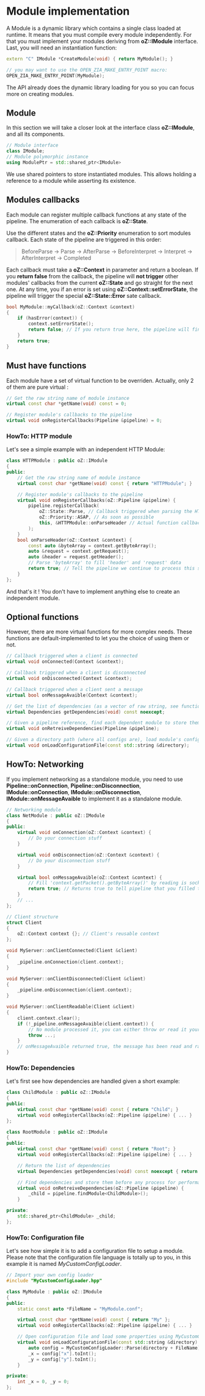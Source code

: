 # Module implementation

A Module is a dynamic library which contains a single class loaded at runtime.
It means that you must compile every module independently.
For that you must implement your modules deriving from **oZ::IModule** interface.
Last, you will need an instantiation function:
```C++
extern "C" IModule *CreateModule(void) { return MyModule(); }

// you may want to use the OPEN_ZIA_MAKE_ENTRY_POINT macro:
OPEN_ZIA_MAKE_ENTRY_POINT(MyModule);
```
The API already does the dynamic library loading for you so you can focus more on creating modules.

## Module

In this section we will take a closer look at the interface class **oZ::IModule**, and all its components.
```C++
// Module interface
class IModule;
// Module polymorphic instance
using ModulePtr = std::shared_ptr<IModule>
```
We use shared pointers to store instantiated modules. This allows holding a reference to a module while asserting its existence.

## Modules callbacks

Each module can register multiple callback functions at any state of the pipeline. The enumeration of each callback is **oZ::State**.

Use the different states and the **oZ::Priority** enumeration to sort modules callback.
Each state of the pipeline are triggered in this order:
> BeforeParse -> Parse -> AfterParse -> BeforeInterpret -> Interpret -> AfterInterpret -> Completed

Each callback must take a **oZ::Context** in parameter and return a boolean.
If you **return false** from the callback, the pipeline will **not trigger** other modules' callbacks from the current **oZ::State** and go straight for the next one.
At any time, you if an error is set using **oZ::Context::setErrorState**, the pipeline will trigger the special **oZ::State::Error** sate callback.

```C++
bool MyModule::myCallback(oZ::Context &context)
{
	if (hasError(context)) {
		context.setErrorState();
		return false; // If you return true here, the pipeline will finish to trigger every callback of the current state and not immediatly call Error callbacks
	}
	return true;
}
```

## Must have functions

Each module have a set of virtual function to be overriden. Actually, only 2 of them are pure virtual :
```C++
// Get the raw string name of module instance
virtual const char *getName(void) const = 0;

// Register module's callbacks to the pipeline
virtual void onRegisterCallbacks(Pipeline &pipeline) = 0;
```

### HowTo: HTTP module

Let's see a simple example with an independent HTTP Module:
```C++
class HTTPModule : public oZ::IModule
{
public:
	// Get the raw string name of module instance
	virtual const char *getName(void) const { return "HTTPModule"; }

	// Register module's callbacks to the pipeline
	virtual void onRegisterCallbacks(oZ::Pipeline &pipeline) {
		pipeline.registerCallback(
			oZ::State::Parse, // Callback triggered when parsing the HTTP request
			oZ::Priority::ASAP, // As soon as possible
			this, &HTTPModule::onParseHeader // Actual function callback
		);
	}
	bool onParseHeader(oZ::Context &context) {
		const auto &byteArray = context.getByteArray();
		auto &request = context.getRequest();
		auto &header = request.getHeader();
		// Parse 'byteArray' to fill 'header' and 'request' data
		return true; // Tell the pipeline we continue to process this state
	}
};
```
And that's it ! You don't have to implement anything else to create an independent module.

## Optional functions

However, there are more virtual functions for more complex needs. These functions are default-implemented to let you the choice of using them or not.
```C++
// Callback triggered when a client is connected
virtual void onConnected(Context &context);

// Callback triggered when a client is disconnected
virtual void onDisconnected(Context &context);

// Callback triggered when a client sent a message
virtual bool onMessageAvaible(Context &context);

// Get the list of dependencies (as a vector of raw string, see function getName above)
virtual Dependencies getDependencies(void) const noexcept;

// Given a pipeline reference, find each dependent module to store them internally
virtual void onRetreiveDependencies(Pipeline &pipeline);

// Given a directory path (where all configs are), load module's configuration file
virtual void onLoadConfigurationFile(const std::string &directory);
```

## HowTo: Networking

If you implement networking as a standalone module, you need to use **Pipeline::onConnection**, **Pipeline::onDisconnection**, **IModule::onConnection**, **IModule::onDisconnection**, **IModule::onMessageAvaible** to implement it as a standalone module.

```C++
// Networking module
class NetModule : public oZ::IModule
{
public:
	virtual void onConnection(oZ::Context &context) {
		// Do your connection stuff
	}

	virtual void onDisconnection(oZ::Context &context) {
		// Do your disconnection stuff
	}

	virtual bool onMessageAvaible(oZ::Context &context) {
		// Fill 'context.getPacket().getByteArray()' by reading is socket
		return true; // Returns true to tell pipeline that you filled the context
	}
	// ...
};

// Client structure
struct Client
{
	oZ::Context context {}; // Client's reusable context
};

void MyServer::onClientConnected(Client &client)
{
	_pipeline.onConnection(client.context);
}

void MyServer::onClientDisconnected(Client &client)
{
	_pipeline.onDisconnection(client.context);
}

void MyServer::onClientReadable(Client &client)
{
	client.context.clear();
	if (!_pipeline.onMessageAvaible(client.context)) {
		// No module processed it, you can either throw or read it yourself before running pipeline
		throw ...;
	}
	// onMessageAvaible returned true, the message has been read and ran into the pipeline
}
```

### HowTo: Dependencies

Let's first see how dependencies are handled given a short example:

```C++
class ChildModule : public oZ::IModule
{
public:
	virtual const char *getName(void) const { return "Child"; }
	virtual void onRegisterCallbacks(oZ::Pipeline &pipeline) { ... }
};

class RootModule : public oZ::IModule
{
public:
	virtual const char *getName(void) const { return "Root"; }
	virtual void onRegisterCallbacks(oZ::Pipeline &pipeline) { ... }

	// Return the list of dependencies
	virtual Dependencies getDependencies(void) const noexcept { return { "Child" }; }

	// Find dependencies and store them before any process for performance reasons
	virtual void onRetreiveDependencies(oZ::Pipeline &pipeline) {
		_child = pipeline.findModule<ChildModule>();
	}

private:
	std::shared_ptr<ChildModule> _child;
};
```

### HowTo: Configuration file

Let's see how simple it is to add a configuration file to setup a module.
Please note that the configuration file language is totally up to you, in this example it is named *MyCustomConfigLoader*.
```C++
// Import your own config loader
#include "MyCustomConfigLoader.hpp"

class MyModule : public oZ::IModule
{
public:
	static const auto *FileName = "MyModule.conf";

	virtual const char *getName(void) const { return "My" };
	virtual void onRegisterCallbacks(oZ::Pipeline &pipeline) { ... }

	// Open configuration file and load some properties using MyCustomConfigLoader
	virtual void onLoadConfigurationFile(const std::string &directory) {
		auto config = MyCustomConfigLoader::Parse(directory + FileName);
		_x = config["x"].toInt();
		_y = config["y"].toInt();
	}

private:
	int _x = 0, _y = 0;
};
```
